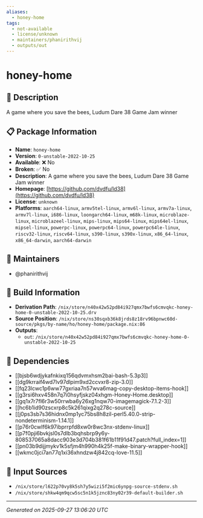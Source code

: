 ```yaml
---
aliases:
  - honey-home
tags:
  - not-available
  - license/unknown
  - maintainers/phanirithvij
  - outputs/out
---
```


# honey-home

## 📝 Description

A game where you save the bees, Ludum Dare 38 Game Jam winner

## 📋 Package Information

- **Name**: `honey-home`
- **Version**: `0-unstable-2022-10-25`
- **Available**: ❌ No
- **Broken**: ✅ No
- **Description**: A game where you save the bees, Ludum Dare 38 Game Jam winner
- **Homepage**: [https://github.com/dvdfu/ld38](https://github.com/dvdfu/ld38)
- **License**: `unknown`
- **Platforms**: `aarch64-linux`, `armv5tel-linux`, `armv6l-linux`, `armv7a-linux`, `armv7l-linux`, `i686-linux`, `loongarch64-linux`, `m68k-linux`, `microblaze-linux`, `microblazeel-linux`, `mips-linux`, `mips64-linux`, `mips64el-linux`, `mipsel-linux`, `powerpc-linux`, `powerpc64-linux`, `powerpc64le-linux`, `riscv32-linux`, `riscv64-linux`, `s390-linux`, `s390x-linux`, `x86_64-linux`, `x86_64-darwin`, `aarch64-darwin`
## 👥 Maintainers

- @phanirithvij


## 🔧 Build Information

- **Derivation Path**: `/nix/store/n40x42w52pd84i927qmx7bwfs6cmvqkc-honey-home-0-unstable-2022-10-25.drv`
- **Source Position**: `/nix/store/ns30sqxb36k8jrds8z18rv96bpnwc60d-source/pkgs/by-name/ho/honey-home/package.nix:86`
- **Outputs**:
  - `out`:  `/nix/store/n40x42w52pd84i927qmx7bwfs6cmvqkc-honey-home-0-unstable-2022-10-25`

## 🔗 Dependencies

- [[bjsb6wdjykafnkixq156qdvmxhsm2bai-bash-5.3p3]]
- [[dg9krraif4wd7lv97dlpim9xd2ccvxr8-zip-3.0]]
- [[fq23lcwc1p6ww77gxriaa7n57wva6mag-copy-desktop-items-hook]]
- [[g3rsi6hxv458n7q7i0hsyfjskz04xhgm-Honey-Home.desktop]]
- [[gq1x7r7fl6r3w50rrwba6y26xg1nqw70-imagemagick-7.1.2-3]]
- [[hc6b1id90zscxrp8c5k261qixg2q278c-source]]
- [[j0ps3sb7s36hidnx0mp1yc75bs8h8zil-perl5.40.0-strip-nondeterminism-1.14.1]]
- [[p76r0cwlf6k97ibprrpfd8xw0r8wc3nx-stdenv-linux]]
- [[p7f0pji6bvkjsl0s7dlb3bqhsbrp9y6y-808537065a8dacc903e3d704b381f61b11f91d47.patch?full_index=1]]
- [[pn03b9dijjmykv1k5sfjm4h990h4k25f-make-binary-wrapper-hook]]
- [[wkmc0jci7an77q1xi36xhndzw4j842cq-love-11.5]]

## 📁 Input Sources

- `/nix/store/l622p70vy8k5sh7y5wizi5f2mic6ynpg-source-stdenv.sh`
- `/nix/store/shkw4qm9qcw5sc5n1k5jznc83ny02r39-default-builder.sh`

---
*Generated on 2025-09-27 13:06:20 UTC*
